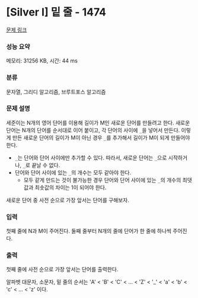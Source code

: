 # [Silver I] 밑 줄 - 1474 

[문제 링크](https://www.acmicpc.net/problem/1474) 

### 성능 요약

메모리: 31256 KB, 시간: 44 ms

### 분류

문자열, 그리디 알고리즘, 브루트포스 알고리즘

### 문제 설명

<p>세준이는 N개의 영어 단어를 이용해 길이가 M인 새로운 단어를 만들려고 한다. 새로운 단어는 N개의 단어를 순서대로 이어 붙이고, 각 단어의 사이에 <code>_</code>을 넣어서 만든다. 이렇게 만든 새로운 단어의 길이가 M이 아닌 경우 <code>_</code>를 추가해서 길이가 M이 되게 만들어야 한다.</p>

<ul>
	<li><code>_</code>는 단어와 단어 사이에만 추가할 수 있다. 따라서, 새로운 단어는 <code>_</code>으로 시작하거나, <code>_</code>로 끝날 수 없다.</li>
	<li>단어와 단어 사이에 있는 <code>_</code>의 개수는 모두 같아야 한다.
	<ul>
		<li>모두 같게 만드는 것이 불가능한 경우 단어와 단어 사이에 있는 <code>_</code>의 개수의 최댓값과 최솟값의 차이는 1이 되어야 한다.</li>
	</ul>
	</li>
</ul>

<p>새로운 단어 중 사전 순으로 가장 앞서는 단어를 구해보자.</p>

### 입력 

 <p>첫째 줄에 N과 M이 주어진다. 둘째 줄부터 N개의 줄에 단어가 한 줄에 하나씩 주어진다.</p>

### 출력 

 <p>첫째 줄에 사전 순으로 가장 앞서는 단어를 출력한다.</p>

<p>알파벳 대문자, 소문자, 밑 줄의 순서는 'A' < 'B' < 'C' < ... < 'Z' < '_' < 'a' < 'b' < 'c' < ... < 'z' 이다.</p>

